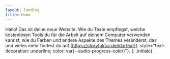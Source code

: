 ```yaml
---
layout: landing
title: Home
---
```

Hallo! Das ist deine neue Website. Wie du Texte einpflegst, welche kostenlosen Tools du für die Arbeit auf deinem Computer verwenden kannst, wie du Farben und andere Aspekte des Themes veränderst, das und vieles mehr findest du auf [https://storyfaktor.de/klartext]{: style="text-decoration: underline; color: var(--audio-progress-color)"}.
{: .initiale}

[https://storyfaktor.de/klartext]: https://storyfaktor.de/klartext
